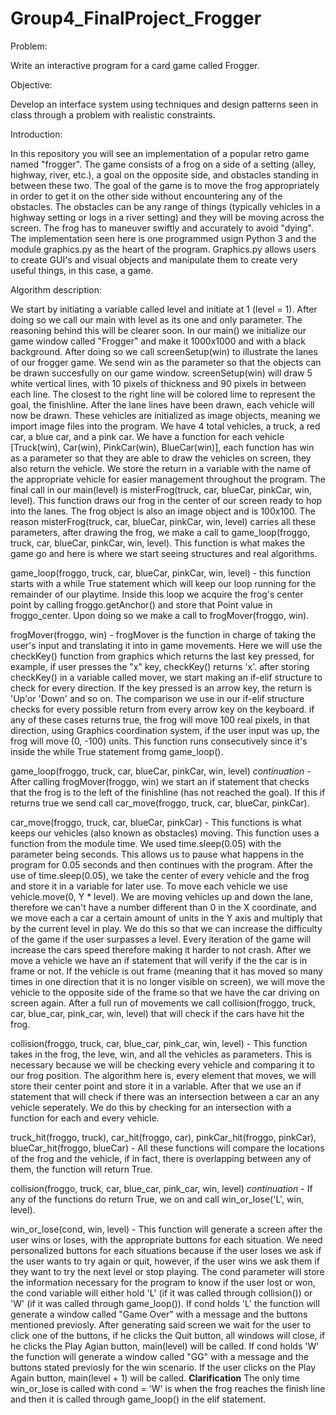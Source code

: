 # Group4_FinalProject_Frogger

Problem:

Write an interactive program for a card game called Frogger.

Objective:

Develop an interface system using techniques and design patterns seen in class through a problem with realistic constraints.

Introduction:

In this repository you will see an implementation of a popular retro game named "frogger". The game consists of a frog on a side of a setting (alley, highway, river, etc.), a goal on the opposite side, and obstacles standing in between these two. The goal of the game is to move the frog appropriately in order to get it on the other side without encountering any of the obstacles. The obstacles can be any range of things (typically vehicles in a highway setting or logs in a river setting) and they will be moving across the screen. The frog has to maneuver swiftly and accurately to avoid "dying". The implementation seen here is one programmed usign Python 3 and the module graphics.py as the heart of the program.  Graphics.py allows users to create GUI's and visual objects and manipulate them to create very useful things, in this case, a game. 

Algorithm description: 

We start by initiating a variable called level and initiate at 1 (level = 1). After doing so we call our main with level as its one and only parameter.  The reasoning behind this will be clearer soon.  In our main() we initialize our game window called "Frogger" and make it 1000x1000 and with a black background.  After doing so we call screenSetup(win) to illustrate the lanes of our frogger game. We send win as the parameter so that the objects can be drawn succesfully on our game window. screenSetup(win) will draw 5 white vertical lines, with 10 pixels of thickness and 90 pixels in between each line. The closest to the right line will be colored lime to represent the goal, the finishline.  After the lane lines have been drawn, each vehicle will now be drawn. These vehicles are initialized as image objects, meaning we import image files into the program.  We have 4 total vehicles, a truck, a red car, a blue car, and a pink car. We have a function for each vehicle [Truck(win), Car(win), PinkCar(win), BlueCar(win)], each function has win as a parameter so that they are able to draw the vehicles on screen, they also return the vehicle. We store the return in a variable with the name of the appropriate vehicle for easier management throughout the program. The final call in our main(level) is misterFrog(truck, car, blueCar, pinkCar, win, level). This function draws our frog in the center of our screen ready to hop into the lanes. The frog object is also an image object and is 100x100. The reason misterFrog(truck, car, blueCar, pinkCar, win, level) carries all these parameters, after drawing the frog, we make a call to game_loop(froggo, truck, car, blueCar, pinkCar, win, level). This function is what makes the game go and here is where we start seeing structures and real algorithms. 

game_loop(froggo, truck, car, blueCar, pinkCar, win, level) - this function starts with a while True statement which will keep our loop running for the remainder of our playtime. Inside this loop we acquire the frog's center point by calling froggo.getAnchor() and store that Point value in froggo_center.  Upon doing so we make a call to frogMover(froggo, win). 

frogMover(froggo, win) - frogMover is the function in charge of taking the user's input and translating it into in game movements.  Here we will use the checkKey() function from graphics which returns the last key pressed, for example, if user presses the "x" key, checkKey() returns 'x'. after storing checkKey() in a variable called mover, we start making an if-elif structure to check for every direction. If the key pressed is an arrow key, the return is 'Up'or 'Down' and so on. The comparison we use in our if-elif structure checks for every possible return from every arrow key on the keyboard. if any of these cases returns true, the frog will move 100 real pixels, in that direction, using Graphics coordination system, if the user input was up, the frog will move (0, -100) units. This function runs consecutively since it's inside the while True statement fromg game_loop(). 

game_loop(froggo, truck, car, blueCar, pinkCar, win, level) *continuation* - After calling frogMover(froggo, win) we start an if statement that checks that the frog is to the left of the finishline (has not reached the goal). If this if returns true we send call car_move(froggo, truck, car, blueCar, pinkCar).

car_move(froggo, truck, car, blueCar, pinkCar) - This functions is what keeps our vehicles (also known as obstacles) moving. This function uses a function from the module time. We used time.sleep(0.05) with the parameter being seconds. This allows us to pause what happens in the program for 0.05 seconds and then continues with the program. After the use of time.sleep(0.05), we take the center of every vehicle and the frog and store it in a variable for later use. To move each vehicle we use vehicle.move(0, Y * level). We are moving vehicles up and down the lane, therefore we can't have a number different than 0 in the X coordinate, and we move each a car a certain amount of units in the Y axis and multiply that by the current level in play. We do this so that we can increase the difficulty of the game if the user surpasses a level. Every iteration of the game will increase the cars speed therefore making it harder to not crash. After we move a vehicle we have an if statement that will verify if the the car is in frame or not. If the vehicle is out frame (meaning that it has moved so many times in one direction that it is no longer visible on screen), we will move the vehicle to the opposite side of the frame so that we have the car driving on screen again.  After a full run of movements we call collision(froggo, truck, car, blue_car, pink_car, win, level) that will check if the cars have hit the frog.

collision(froggo, truck, car, blue_car, pink_car, win, level) - This function takes in the frog, the leve, win, and all the vehicles as parameters. This is necessary because we will be checking every vehicle and comparing it to our frog position.  The algorithm here is, every element that moves, we will store their center point and store it in a variable.  After that we use an if statement that will check if there was an intersection between a car an any vehicle seperately. We do this by checking for an intersection with a function for each and every vehicle. 

truck_hit(froggo, truck), car_hit(froggo, car), pinkCar_hit(froggo, pinkCar), blueCar_hit(froggo, blueCar) - All these functions will compare the locations of the frog and the vehicle, if in fact, there is overlapping between any of them, the function will return True. 

collision(froggo, truck, car, blue_car, pink_car, win, level) *continuation* - If any of the functions do return True, we on and call win_or_lose('L', win, level). 

win_or_lose(cond, win, level) - This function will generate a screen after the user wins or loses, with the appropriate buttons for each situation. We need personalized buttons for each situations because if the user loses we ask if the user wants to try again or quit, however, if the user wins we ask them if they want to try the next level or stop playing. The cond parameter will store the information necessary for the program to know if the user lost or won, the cond variable will either hold 'L' (if it was called through collision()) or 'W' (if it was called through game_loop()). If cond holds 'L' the function will generate a window called "Game Over" with a message and the buttons mentioned previosly. After generating said screen we wait for the user to click one of the buttons, if he clicks the Quit button, all windows will close, if he clicks the Play Agian button, main(level) will be called.  If cond holds 'W' the function will generate a window called "GG" with a message and the buttons stated previosly for the win scenario. If the user clicks on the Play Again button, main(level + 1) will be called.  **Clarification** The only time win_or_lose is called with cond = 'W' is when the frog reaches the finish line and then it is called through game_loop() in the elif statement. 

